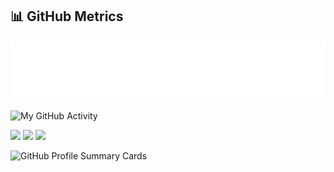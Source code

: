 <!--
**sushil7271/sushil7271** is a ✨ _special_ ✨ repository because its `README.md` (this file) appears on your GitHub profile.

Here are some ideas to get you started:

- 🔭 I’m currently working on ...
- 🌱 I’m currently learning ...
- 👯 I’m looking to collaborate on ...
- 🤔 I’m looking for help with ...
- 💬 Ask me about ...
- 📫 How to reach me: ...
- 😄 Pronouns: ...
- ⚡ Fun fact: ...
-->
## 📊 GitHub Metrics

![Metrics](./github-metrics.svg)

![My GitHub Activity](./activity-radar.png)


![](https://github-profile-summary-cards.vercel.app/api/cards/stats?username=sushil7271&theme=github_dark)
![](https://github-profile-summary-cards.vercel.app/api/cards/repos-per-language?username=sushil7271&theme=github_dark)
![](https://github-profile-summary-cards.vercel.app/api/cards/productive-time?username=sushil7271&theme=github_dark)

![GitHub Profile Summary Cards](https://github-profile-summary-cards.vercel.app/api/cards/profile-details?username=sushil7271&theme=github_dark)
